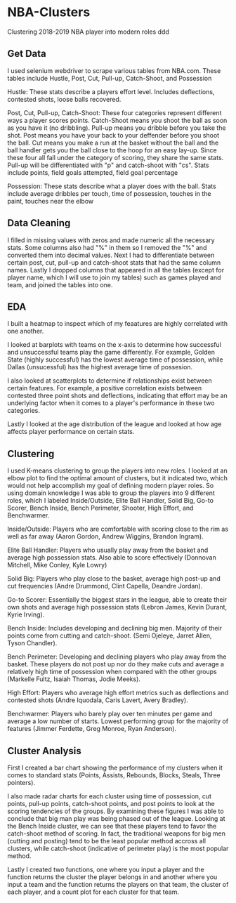 # NBA-Clusters
Clustering 2018-2019 NBA player into modern roles
ddd

## Get Data
I used selenium webdriver to scrape various tables from NBA.com. These tables include Hustle, Post, Cut, Pull-up, Catch-Shoot, and Possession

Hustle: These stats describe a players effort level. Includes deflections, contested shots, loose balls recovered.

Post, Cut, Pull-up, Catch-Shoot: These four categories represent different ways a player scores points. Catch-Shoot means you shoot the ball as soon as you have it (no dribbling). Pull-up means you dribble before you take the shot. Post means you have your back to your deffender before you shoot the ball. Cut means you make a run at the basket without the ball and the ball handler gets you the ball close to the hoop for an easy lay-up. Since these four all fall under the category of scoring, they share the same stats. Pull-up will be differentiated with "p" and catch-shoot with "cs". Stats include points, field goals attempted, field goal percentage

Possession: These stats describe what a player does with the ball. Stats include average dribbles per touch, time of possession, touches in the paint, touches near the elbow

## Data Cleaning
I filled in missing values with zeros and made numeric all the necessary stats. Some columns also had "%" in them so I removed the "%" and converted them into decimal values. Next I had to differentiate between certain post, cut, pull-up and catch-shoot stats that had the same column names. Lastly I dropped columns that appeared in all the tables (except for player name, which I will use to join my tables) such as games played and team, and joined the tables into one.

## EDA
I built a heatmap to inspect which of my feaatures are highly correlated with one another.

I looked at barplots with teams on the x-axis to determine how successful and unsuccessful teams play the game differently. For example, Golden State (highly successful) has the lowest average time of possession, while Dallas (unsucessful) has the highest average time of possesion. 

I also looked at scatterplots to determine if relationships exist between certain features. For example, a positive correlation exists between contested three point shots and deflections, indicating that effort may be an underlying factor when it comes to a player's performance in these two categories.

Lastly I looked at the age distribution of the league and looked at how age affects player performance on certain stats.

## Clustering
I used K-means clustering to group the players into new roles. I looked at an elbow plot to find the optimal amount of clusters, but it indicated two, which would not help accomplish my goal of defining modern player roles. So using domain knowledge I was able to group the players into 9 different roles, which I labeled Inside/Outside, Elite Ball Handler, Solid Big, Go-to Scorer, Bench Inside, Bench Perimeter, Shooter, High Effort, and Benchwarmer.

Inside/Outside: Players who are comfortable with scoring close to the rim as well as far away (Aaron Gordon, Andrew Wiggins, Brandon Ingram).

Elite Ball Handler: Players who usually play away from the basket and average high possession stats. Also able to score effectively (Donnovan Mitchell, Mike Conley, Kyle Lowry)

Solid Big: Players who play close to the basket, average high post-up and cut frequencies (Andre Drummond, Clint Capella, Deandre Jordan).

Go-to Scorer: Essentially the biggest stars in the league, able to create their own shots and average high possession stats (Lebron James, Kevin Durant, Kyrie Irving).

Bench Inside: Includes developing and declining big men. Majority of their points come from cutting and catch-shoot. (Semi Ojeleye, Jarret Allen, Tyson Chandler).

Bench Perimeter: Developing and declining players who play away from the basket. These players do not post up nor do they make cuts and average a relatively high time of possession when compared with the other groups (Markelle Fultz, Isaiah Thomas, Jodie Meeks).

High Effort: Players who average high effort metrics such as deflections and contested shots (Andre Iquodala, Caris Lavert, Avery Bradley).

Benchwarmer: Players who barely play over ten minutes per game and average a low number of starts. Lowest performing group for the majority of features (Jimmer Ferdette, Greg Monroe, Ryan Anderson).

## Cluster Analysis
First I created a bar chart showing the performance of my clusters when it comes to standard stats (Points, Assists, Rebounds, Blocks, Steals, Three pointers).

I also made radar charts for each cluster using time of possession, cut points, pull-up points, catch-shoot points, and post points to look at the scoring tendencies of the groups. By examining these figures I was able to conclude that big man play was being phased out of the league. Looking at the Bench Inside cluster, we can see that these players tend to favor the catch-shoot method of scoring. In fact, the traditional weapons for big men (cutting and posting) tend to be the least popular method accross all clusters, while catch-shoot (indicative of perimeter play) is the most popular method.

Lastly I created two functions, one where you input a player and the function returns the cluster the player belongs in and another where you input a team and the function returns the players on that team, the cluster of each player, and a count plot for each cluster for that team.
